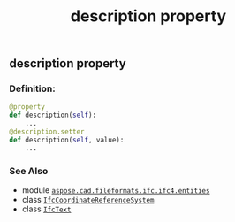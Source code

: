 ﻿---
title: description property
second_title: Aspose.CAD for Python via .NET API References
description: 
type: docs
weight: 40
url: /python-net/aspose.cad.fileformats.ifc.ifc4.entities/ifccoordinatereferencesystem/description/
is_root: false
---

## description property

### Definition:
```python
@property
def description(self):
    ...
@description.setter
def description(self, value):
    ...
```

### See Also
* module [`aspose.cad.fileformats.ifc.ifc4.entities`](../../)
* class [`IfcCoordinateReferenceSystem`](/cad/python-net/aspose.cad.fileformats.ifc.ifc4.entities/ifccoordinatereferencesystem)
* class [`IfcText`](/cad/python-net/aspose.cad.fileformats.ifc.ifc4.types/ifctext)
